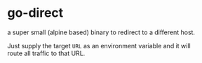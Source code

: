 # go-direct

a super small (alpine based) binary to redirect to a different host.

Just supply the target `URL` as an environment variable and it will  
route all traffic to that URL.